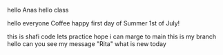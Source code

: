hello Anas
hello class

hello everyone
Coffee 
happy first day of Summer
1st of July!

this is shafi code
lets practice 
hope i can marge to main
this is my branch
hello can you see my message "Rita"
what is new today
